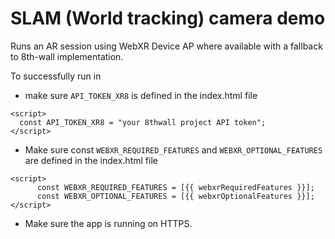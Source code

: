 # SLAM (World tracking) camera demo
Runs an AR session using WebXR Device AP where available with a fallback to 8th-wall implementation.

To successfully run in 
- make sure `API_TOKEN_XR8` is defined in the index.html file
```
<script>
  const API_TOKEN_XR8 = "your 8thwall project API token";
</script>
```

- Make sure const `WEBXR_REQUIRED_FEATURES` and `WEBXR_OPTIONAL_FEATURES` are defined in the index.html file
```
<script>
      const WEBXR_REQUIRED_FEATURES = [{{ webxrRequiredFeatures }}];
      const WEBXR_OPTIONAL_FEATURES = [{{ webxrOptionalFeatures }}];
</script>
```
- Make sure the app is running on HTTPS.